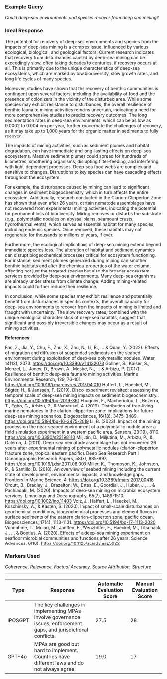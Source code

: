 ### Example Query
*Could deep-sea environments and species recover from deep sea mining?*

### Ideal Response
The potential for recovery of deep-sea environments and species from the impacts of deep-sea mining is a complex issue, influenced by various ecological, biological, and geological factors. Current research indicates that recovery from disturbances caused by deep-sea mining can be exceedingly slow, often taking decades to centuries, if recovery occurs at all. This is primarily due to the unique characteristics of deep-sea ecosystems, which are marked by low biodiversity, slow growth rates, and long life cycles of many species.

Moreover, studies have shown that the recovery of benthic communities is contingent upon several factors, including the availability of food and the presence of colonizers in the vicinity of the disturbed area. While some species may exhibit resistance to disturbances, the overall resilience of benthic fauna to mining activities remains uncertain, indicating a need for more comprehensive studies to predict recovery outcomes. The long sedimentation rates in deep-sea environments, which can be as low as 0.0002 to 0.004 cm per year, further exacerbate the challenges of recovery, as it may take up to 1,000 years for the organic matter in sediments to fully recover.

The impacts of mining activities, such as sediment plumes and habitat degradation, can have immediate and long-lasting effects on deep-sea ecosystems. Massive sediment plumes could spread for hundreds of kilometres, smothering organisms, disrupting filter-feeding, and interfering with light-dependent processes. Deep-sea food webs are complex and sensitive to changes. Disruptions to key species can have cascading effects throughout the ecosystem.

For example, the disturbance caused by mining can lead to significant changes in sediment biogeochemistry, which in turn affects the entire ecosystem. Additionally, research conducted in the Clarion-Clipperton Zone has shown that even after 26 years, certain nematode assemblages have not recovered from experimental mining activities, indicating the potential for permanent loss of biodiversity. Mining removes or disturbs the substrate (e.g., polymetallic nodules on abyssal plains, seamount crusts, hydrothermal vents), which serves as essential habitat for many species, including endemic species. Once removed, these habitats may not regenerate for thousands to millions of years, if ever.

Furthermore, the ecological implications of deep-sea mining extend beyond immediate species loss. The alteration of habitat and sediment dynamics can disrupt biogeochemical processes critical for ecosystem functioning. For instance, sediment plumes generated during mining can smother benthic habitats and alter the chemical properties of the water column, affecting not just the targeted species but also the broader ecosystem services provided by deep-sea environments. Many deep-sea organisms are already under stress from climate change. Adding mining-related impacts could further reduce their resilience.

In conclusion, while some species may exhibit resilience and potentially benefit from disturbances in specific contexts, the overall capacity for deep-sea environments to recover from the impacts of mining is limited and fraught with uncertainty. The slow recovery rates, combined with the unique ecological characteristics of deep-sea habitats, suggest that significant and possibly irreversible changes may occur as a result of mining activities.

**References**:  

Fan, Z., Jia, Y., Chu, F., Zhu, X., Zhu, N., Li, B., … & Quan, Y. (2022). Effects of migration and diffusion of suspended sediments on the seabed environment during exploitation of deep-sea polymetallic nodules. Water, 14(13), 2073. https://doi.org/10.3390/w14132073
Gollner, S., Kaiser, S., Menzel, L., Jones, D., Brown, A., Mestre, N., … & Arbizu, P. (2017). Resilience of benthic deep-sea fauna to mining activities. Marine Environmental Research, 129, 76-101. https://doi.org/10.1016/j.marenvres.2017.04.010
Haffert, L., Haeckel, M., Stigter, H., & Janssen, F. (2019). Discol experiment revisited: assessing the temporal scale of deep-sea mining impacts on sediment biogeochemistry.. https://doi.org/10.5194/bg-2019-361
Hauquier, F., Macheriotou, L., Bezerra, T., Egho, G., Arbizu, P., & Vanreusel, A. (2019). Distribution of free-living marine nematodes in the clarion–clipperton zone: implications for future deep-sea mining scenarios. Biogeosciences, 16(18), 3475-3489. https://doi.org/10.5194/bg-16-3475-2019
Li, B. (2023). Impact of the mining process on the near-seabed environment of a polymetallic nodule area: a field simulation experiment in a western pacific area. Sensors, 23(19), 8110. https://doi.org/10.3390/s23198110
Miljutin, D., Miljutina, M., Arbizu, P., & Galéron, J. (2011). Deep-sea nematode assemblage has not recovered 26 years after experimental mining of polymetallic nodules (clarion-clipperton fracture zone, tropical eastern pacific). Deep Sea Research Part I Oceanographic Research Papers, 58(8), 885-897. https://doi.org/10.1016/j.dsr.2011.06.003
Miller, K., Thompson, K., Johnston, P., & Santillo, D. (2018). An overview of seabed mining including the current state of development, environmental impacts, and knowledge gaps. Frontiers in Marine Science, 4. https://doi.org/10.3389/fmars.2017.00418
Orcutt, B., Bradley, J., Brazelton, W., Estes, E., Goordial, J., Huber, J., … & Pachiadaki, M. (2020). Impacts of deep‐sea mining on microbial ecosystem services. Limnology and Oceanography, 65(7), 1489-1510. https://doi.org/10.1002/lno.11403
Volz, J., Haffert, L., Haeckel, M., Koschinsky, A., & Kasten, S. (2020). Impact of small-scale disturbances on geochemical conditions, biogeochemical processes and element fluxes in surface sediments of the eastern clarion–clipperton zone, pacific ocean. Biogeosciences, 17(4), 1113-1131. https://doi.org/10.5194/bg-17-1113-2020
Vonnahme, T., Molari, M., Janßen, F., Wenzhöfer, F., Haeckel, M., Titschack, J., … & Boetius, A. (2020). Effects of a deep-sea mining experiment on seafloor microbial communities and functions after 26 years. Science Advances, 6(18). https://doi.org/10.1126/sciadv.aaz5922


### Markers Used
*Coherence, Relevance, Factual Accuracy, Source Attribution, Structure*

---

| **Type**    | **Response**                                                                                           | **Automatic Evaluation Score** | **Manual Evaluation Score** |
|------------|--------------------------------------------------------------------------------------------------------|-------------------------------|------------------------------|
| IPOSGPT    | The key challenges in implementing MPAs involve governance issues, enforcement gaps, and jurisdictional conflicts. | 27.5                          | 28                           |
| GPT-4o     | MPAs are good but hard to implement. Countries have different laws and do not always agree.             | 19.0                          | 17                           |
